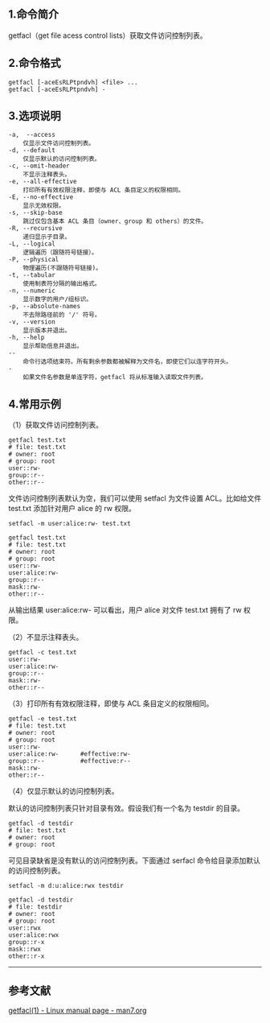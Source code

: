 ## 1.命令简介
getfacl（get file acess control lists）获取文件访问控制列表。

## 2.命令格式
```shell
getfacl [-aceEsRLPtpndvh] <file> ...
getfacl [-aceEsRLPtpndvh] -
```
## 3.选项说明
```
-a,  --access
	仅显示文件访问控制列表。
-d, --default
	仅显示默认的访问控制列表。
-c, --omit-header
	不显示注释表头。
-e, --all-effective
	打印所有有效权限注释，即使与 ACL 条目定义的权限相同。
-E, --no-effective
	显示无效权限。
-s, --skip-base
	跳过仅包含基本 ACL 条目（owner、group 和 others）的文件。
-R, --recursive
	递归显示子目录。
-L, --logical
	逻辑遍历（跟随符号链接）。
-P, --physical
	物理遍历(不跟随符号链接)。
-t, --tabular
	使用制表符分隔的输出格式。
-n, --numeric
	显示数字的用户/组标识。
-p, --absolute-names
	不去除路径前的 '/' 符号。
-v, --version
	显示版本并退出。
-h, --help
	显示帮助信息并退出。
--
	命令行选项结束符。所有剩余参数都被解释为文件名，即使它们以连字符开头。
-
	如果文件名参数是单连字符，getfacl 将从标准输入读取文件列表。
```
## 4.常用示例
（1）获取文件访问控制列表。

```shell
getfacl test.txt
# file: test.txt
# owner: root
# group: root
user::rw-
group::r--
other::r--
```
文件访问控制列表默认为空，我们可以使用 setfacl 为文件设置 ACL。比如给文件 test.txt 添加针对用户 alice 的 rw 权限。
```shell
setfacl -m user:alice:rw- test.txt

getfacl test.txt
# file: test.txt
# owner: root
# group: root
user::rw-
user:alice:rw-
group::r--
mask::rw-
other::r--
```
从输出结果 user:alice:rw- 可以看出，用户 alice 对文件 test.txt 拥有了 rw 权限。

（2）不显示注释表头。
```shell
getfacl -c test.txt
user::rw-
user:alice:rw-
group::r--
mask::rw-
other::r--
```
（3）打印所有有效权限注释，即使与 ACL 条目定义的权限相同。
```shell
getfacl -e test.txt
# file: test.txt
# owner: root
# group: root
user::rw-
user:alice:rw-		#effective:rw-
group::r--			#effective:r--
mask::rw-
other::r--
```

（4）仅显示默认的访问控制列表。

默认的访问控制列表只针对目录有效。假设我们有一个名为 testdir 的目录。
```shell
getfacl -d testdir
# file: test.txt
# owner: root
# group: root
```
可见目录缺省是没有默认的访问控制列表。下面通过 serfacl 命令给目录添加默认的访问控制列表。
```shell
setfacl -m d:u:alice:rwx testdir

getfacl -d testdir
# file: testdir
# owner: root
# group: root
user::rwx
user:alice:rwx
group::r-x
mask::rwx
other::r-x
```

---
## 参考文献
[getfacl(1) - Linux manual page - man7.org](https://man7.org/linux/man-pages/man1/getfacl.1.html)
